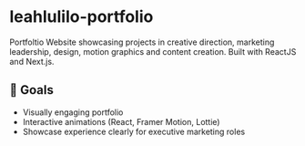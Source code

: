 # leahlulilo-portfolio

Portfoltio Website showcasing projects in creative direction, marketing leadership, design, motion graphics and content creation. Built with ReactJS and Next.js.

## 🚀 Goals
- Visually engaging portfolio
- Interactive animations (React, Framer Motion, Lottie)
- Showcase experience clearly for executive marketing roles
